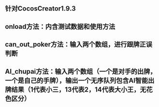 针对CocosCreator1.9.3
---------------------------
onload方法：内含测试数据和使用方法
---------------------------
can_out_poker方法：输入两个数组，进行跟牌正误判断
-------------------------
AI_chupai方法：输入两个数组（一个是对手的出牌，一个是自己的手牌），输出一个无序队列包含AI智能出牌结果（1代表小三，13代表2，14代表大小王，无花色区分）
---------------------

